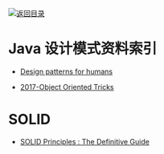 [![返回目录](https://parg.co/UGo)](https://parg.co/b4z) 


# Java 设计模式资料索引

* [Design patterns for humans](https://github.com/kamranahmedse/design-patterns-for-humans/blob/master/README.md)

* [2017-Object Oriented Tricks](https://hackernoon.com/oo-tricks-the-art-of-command-query-separation-9343e50a3de0)

# SOLID

* [SOLID Principles : The Definitive Guide](https://parg.co/Uk6)
